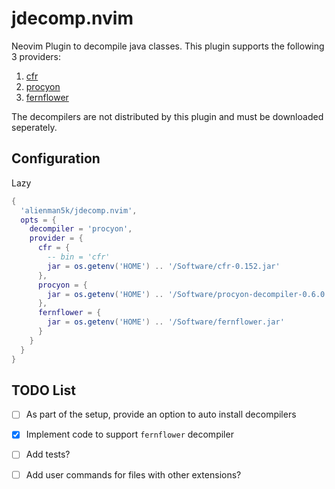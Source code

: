 # jdecomp.nvim
Neovim Plugin to decompile java classes. This plugin supports the following 3 providers:
1. [cfr](https://www.benf.org/other/cfr)
2. [procyon](https://github.com/mstrobel/procyon) 
3. [fernflower](https://github.com/fesh0r/fernflower)

The decompilers are not distributed by this plugin and must be downloaded seperately.

## Configuration
Lazy
``` lua
{
  'alienman5k/jdecomp.nvim',
  opts = {
    decompiler = 'procyon',
    provider = {
      cfr = {
        -- bin = 'cfr'
        jar = os.getenv('HOME') .. '/Software/cfr-0.152.jar'
      },
      procyon = {
        jar = os.getenv('HOME') .. '/Software/procyon-decompiler-0.6.0.jar'
      },
      fernflower = {
        jar = os.getenv('HOME') .. '/Software/fernflower.jar'
      }
    }
  }
}
```

## TODO List
- [ ] As part of the setup, provide an option to auto install decompilers
- [x] Implement code to support `fernflower` decompiler
- [ ] Add tests?
- [ ] Add user commands for files with other extensions?

